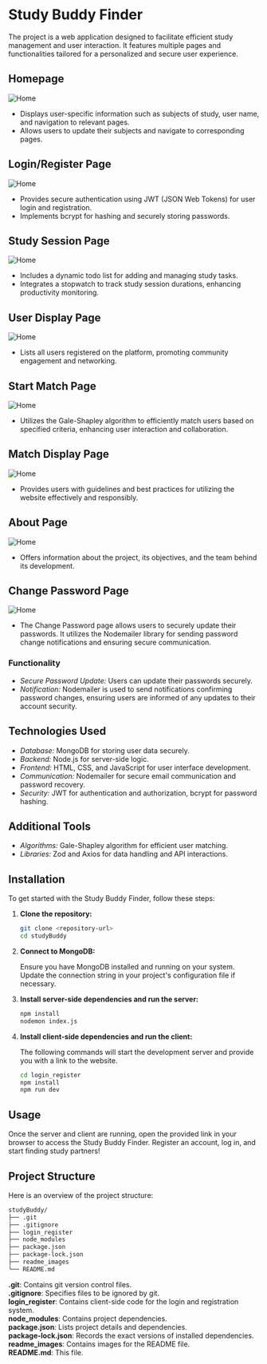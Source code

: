 # Study Buddy Finder

The project is a web application designed to facilitate efficient study management and user interaction. It features multiple pages and functionalities tailored for a personalized and secure user experience.

## Homepage

![Home](readme_images/home.jpg)

- Displays user-specific information such as subjects of study, user name, and navigation to relevant pages.
- Allows users to update their subjects and navigate to corresponding pages.

## Login/Register Page

![Home](readme_images/login.jpg)

- Provides secure authentication using JWT (JSON Web Tokens) for user login and registration.
- Implements bcrypt for hashing and securely storing passwords.

## Study Session Page

![Home](readme_images/todo.jpg)

- Includes a dynamic todo list for adding and managing study tasks.
- Integrates a stopwatch to track study session durations, enhancing productivity monitoring.

## User Display Page
![Home](readme_images/all-user.jpg)

- Lists all users registered on the platform, promoting community engagement and networking.

## Start Match Page

![Home](readme_images/start-match.jpg)

- Utilizes the Gale-Shapley algorithm to efficiently match users based on specified criteria, enhancing user interaction and collaboration.

## Match Display Page

![Home](readme_images/match.jpg)

- Provides users with guidelines and best practices for utilizing the website effectively and responsibly.

## About Page

![Home](readme_images/about.jpg)

- Offers information about the project, its objectives, and the team behind its development.

## Change Password Page

![Home](readme_images/change-password.jpg)

- The Change Password page allows users to securely update their passwords. It utilizes the Nodemailer library for sending password change notifications and ensuring secure communication.

### Functionality

- *Secure Password Update:* Users can update their passwords securely.
- *Notification:* Nodemailer is used to send notifications confirming password changes, ensuring users are informed of any updates to their account security.

## Technologies Used

- *Database:* MongoDB for storing user data securely.
- *Backend:* Node.js for server-side logic.
- *Frontend:* HTML, CSS, and JavaScript for user interface development.
- *Communication:* Nodemailer for secure email communication and password recovery.
- *Security:* JWT for authentication and authorization, bcrypt for password hashing.

## Additional Tools

- *Algorithms:* Gale-Shapley algorithm for efficient user matching.
- *Libraries:* Zod and Axios for data handling and API interactions.

  

## Installation

To get started with the Study Buddy Finder, follow these steps:

1. **Clone the repository:**

   ```bash
   git clone <repository-url>
   cd studyBuddy

2. **Connect to MongoDB:**

   Ensure you have MongoDB installed and running on your system. Update the connection string in your project's configuration file if necessary.

3. **Install server-side dependencies and run the server:**

   ```bash
   npm install
   nodemon index.js

4. **Install client-side dependencies and run the client:**

   The following commands will start the development server and provide you with a link to the website.
   
   ```bash
   cd login_register
   npm install
   npm run dev

## Usage

Once the server and client are running, open the provided link in your browser to access the Study Buddy Finder. Register an account, log in, and start finding study partners!

## Project Structure

Here is an overview of the project structure:

```bash
studyBuddy/
├── .git
├── .gitignore
├── login_register
├── node_modules
├── package.json
├── package-lock.json
├── readme_images
└── README.md
```

**.git**: Contains git version control files.  
**.gitignore**: Specifies files to be ignored by git.  
**login_register**: Contains client-side code for the login and registration system.  
**node_modules**: Contains project dependencies.  
**package.json**: Lists project details and dependencies.  
**package-lock.json**: Records the exact versions of installed dependencies.  
**readme_images**: Contains images for the README file.  
**README.md**: This file.



